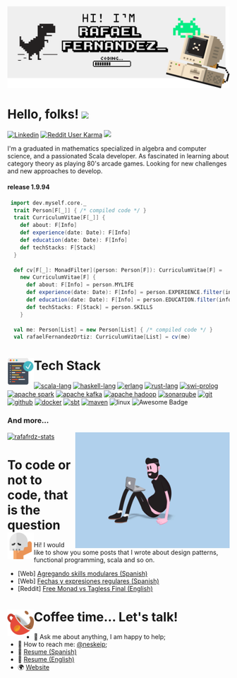[![Header](./pictures/banner.png "Header")](https://rafaelfernandezortiz.com/)

# Hello, folks! <img src="https://raw.githubusercontent.com/MartinHeinz/MartinHeinz/master/wave.gif" width="50">

[![Linkedin](https://img.shields.io/badge/Linked-in-369?&logo=linkedin&logoColor=white&color=blue)](https://www.linkedin.com/in/rafael-fernandez-ortiz/)  <a href="https://reddit.com/u/rafafrdz"><img alt="Reddit User Karma" src="https://img.shields.io/reddit/user-karma/combined/rafafrdz?label=karma&logo=reddit&logoColor=white"></a> ![](https://visitor-badge.glitch.me/badge?page_id=rafafrdz.rafafrdz)

I'm a graduated in mathematics specialized in algebra and computer science, and a passionated Scala developer. As fascinated in learning about category theory as playing 80's arcade games. Looking for new challenges and new approaches to develop.

#### release 1.9.94  

```scala
 import dev.myself.core._
  trait Person[F[_]] { /* compiled code */ }
  trait CurriculumVitae[F[_]] {
    def about: F[Info]
    def experience(date: Date): F[Info]
    def education(date: Date): F[Info]
    def techStacks: F[Stack]
  }

  def cv[F[_]: MonadFilter](person: Person[F]): CurriculumVitae[F] =
    new CurriculumVitae[F] {
      def about: F[Info] = person.MYLIFE
      def experience(date: Date): F[Info] = person.EXPERIENCE.filter(info => info.date == date)
      def education(date: Date): F[Info] = person.EDUCATION.filter(info => info.date == date)
      def techStacks: F[Stack] = person.SKILLS
    }

  val me: Person[List] = new Person[List] { /* compiled code */ }
  val rafaelFernandezOrtiz: CurriculumVitae[List] = cv(me)
```

<h1>Tech Stack <img align="left" alt="png" src="./pictures/code.png?raw=true" width="60px"/></h1>

<p align="left">
<a href="https://www.scala-lang.org/"><img align="center" src="https://img.shields.io/badge/-Scala-%23f61938?logo=scala" alt="scala-lang"/></a>
<a href="https://www.haskell.org/"><img align="center" src="https://img.shields.io/badge/-Haskell-blue?logo=haskell" alt="haskell-lang"/></a>
<a href="https://www.erlang.org/"><img align="center" src="https://img.shields.io/badge/-Erlang-purple?logo=erlang" alt="erlang"/></a>
<a href="https://www.rust-lang.org"><img align="center" src="https://img.shields.io/badge/-Rust-orange?logo=rust" alt="rust-lang"/></a>
<a href="https://www.swi-prolog.org/"><img align="center" src="https://img.shields.io/badge/-Prolog-black?logo=prolog" alt="swi-prolog"/></a>
<a href="https://spark.apache.org/"><img align="center" src="https://img.shields.io/badge/Apache-Spark-yellow?logo=apachespark" alt="apache spark"/></a>
<a href="https://kafka.apache.org/"><img align="center" src="https://img.shields.io/badge/Apache-Kafka-purple?logo=apachekafka" alt="apache kafka"/></a>
<a href="https://hadoop.apache.org/"><img align="center" src="https://img.shields.io/badge/Apache-Hadoop-white?logo=apachehadoop" alt="apache hadoop"/></a>
<a href="https://docs.sonarqube.org/latest/"><img align="center" src="https://img.shields.io/badge/-SonarQube-blue?logo=sonarqube&logoColor=white" alt="sonarqube"/></a>
<a href="https://git-scm.com/"><img align="center" src="https://img.shields.io/badge/-Git-white?logo=git&logoColor=orange" alt="git"/></a>
<a href="https://github.com/"><img align="center" src="https://img.shields.io/badge/-GitHub-black?logo=github&logoColor=white" alt="github"/></a>
<a href="https://www.docker.com/"><img align="center" src="https://img.shields.io/badge/-Docker-00c0ff?logo=docker&logoColor=white" alt="docker"/></a>
<a href="https://www.scala-sbt.org/"><img align="center" src="https://img.shields.io/badge/-Sbt-red?&logoColor=white?logo=sbt" alt="sbt"/></a>
<a href="https://mvnrepository.com/"><img align="center" src="https://img.shields.io/badge/-Maven-blue?&logoColor=white?logo=maven" alt="maven"/></a>
<img align="center" src="https://img.shields.io/badge/Linux-informational?style=flat&logo=linux&logoColor=black&color=white" alt="linux"/>
<img align="center" src="https://cdn.rawgit.com/sindresorhus/awesome/d7305f38d29fed78fa85652e3a63e154dd8e8829/media/badge.svg" alt="Awesome Badge"/>
</p>
<h3> And more... </h3>
<div align="left">
<a href="https://github.com/rafafrdz/"><img align="center" src="https://github-readme-stats.vercel.app/api/top-langs/?username=rafafrdz&hide=XSLT,CSS,SQLPL&layout=compact" alt="rafafrdz-stats"/></a>
<img src="./pictures/developer.gif?raw=true" alt="GIF" style="float:right;width:350px;""/>

</div>
<div>
<h1> To code or not to code, that is the question <img align="left" alt="png" src="./pictures/craneo.png?raw=true" width="60px"/> </h1>
</div>

Hi! I would like to show you some posts that I wrote about design patterns, functional programming, scala and so on.
- [Web] [Agregando skills modulares (Spanish)](https://rafaelfernandez.dev/agregando-skills-modulares)
- [Web] [Fechas y expresiones regulares (Spanish)](https://rafaelfernandez.dev/fechas-expresiones-regulares)
- [Reddit] [Free Monad vs Tagless Final (English)](https://www.reddit.com/r/scala/comments/uzoycg/free_monad_vs_tagless_final/)


<h1>  Coffee time... Let's talk!<img align="left" alt="png" src="./pictures/cup.png?raw=true" width="60px"/></h1> 

- 💬 Ask me about anything, I am happy to help;
- 🐤 How to reach me: [@neskeip](https://twitter.com/neskeip);
- 📝 [Resume (Spanish)](https://drive.google.com/file/d/1yE_VHTEpefw8NXSFIBNbB-3VZ2z4E7c9/view)
- 📝 [Resume (English)](https://drive.google.com/file/d/1uqTAWSx0z5iuWpLnNZqaqNmLkj6sB25G/view)
- 🌍 [Website](https://rafaelfernandez.dev)
